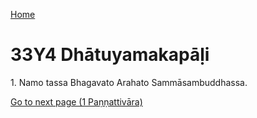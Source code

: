 
[Home](/)

# 33Y4 Dhātuyamakapāḷi

1\. Namo tassa Bhagavato Arahato Sammāsambuddhassa.


[Go to next page (1 Paṇṇattivāra)](1.md)


